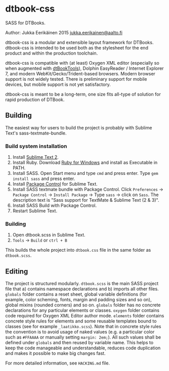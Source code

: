 # dtbook-css
SASS for DTBooks.

Author: Jukka Eerikäinen 2015 jukka.eerikainen@aalto.fi

dtbook-css is a modular and extensible layout framework for DTBooks. dtbook-css is intended to be used both as the stylesheet for the end product and within the production toolchain.

dtbook-css is compatible with (at least) Oxygen XML editor (especially so when augmented with [dtBookTools](https://github.com/jukkae/dtBookTools)), Dolphin EasyReader / Internet Explorer 7, and modern WebKit/Gecko/Trident-based browsers. Modern browser support is not widely tested. There is preliminary support for mobile devices, but mobile support is not yet satisfactory.

dtbook-css is meant to be a long-term, one size fits all-type of solution for rapid production of DTBook.

## Building
The easiest way for users to build the project is probably with Sublime Text's sass-textmate-bundle.

### Build system installation

1. Install [Sublime Text 2](http://www.sublimetext.com/2).
2. Install Ruby. Download [Ruby for Windows](rubyinstaller.org/downloads) and install as Executable in PATH.
3. Install SASS. Open Start menu and type `cmd` and press enter. Type `gem install sass` and press enter.
4. Install [Package Control](https://packagecontrol.io/installation) for Sublime Text.
5. Install SASS textmate bundle with Package Control. Click `Preferences` -> `Package Control` -> `Install Package` -> Type `sass` -> click on `Sass`. The description text is "Sass support for TextMate & Sublime Text (2 & 3)".
6. Install SASS Build with Package Control.
7. Restart Sublime Text.

### Building

1. Open dtbook.scss in Sublime Text.
2. `Tools` -> `Build` or `ctrl + B`

This builds the whole project into `dtbook.css` file in the same folder as `dtbook.scss`.

## Editing

The project is structured modularly. `dtbook.scss` is the main SASS project file that a) contains namespace declarations and b) imports all other files. `globals` folder contains a reset sheet, global variable definitions (for example, color scheming, fonts, margin and padding sizes and so on), global mixins (rounded corners) and so on. `globals` folder has no concrete declarations for any particular elements or classes. `oxygen` folder contains code required for Oxygen XML Editor author mode. `elements` folder contains concrete style rules for elements and some reusable templates bound to classes (see for example `_laatikko.scss`). Note that in concrete style rules the convention is to avoid usage of naked values (e.g. a particular color such as `#FFAAAA` or manually setting `margin: 2em;`). All such values shall be defined under `globals` and then reused by variable name. This helps to keep the code manageable and understandable, reduces code duplication and makes it possible to make big changes fast.

For more detailed information, see `HACKING.md` file.